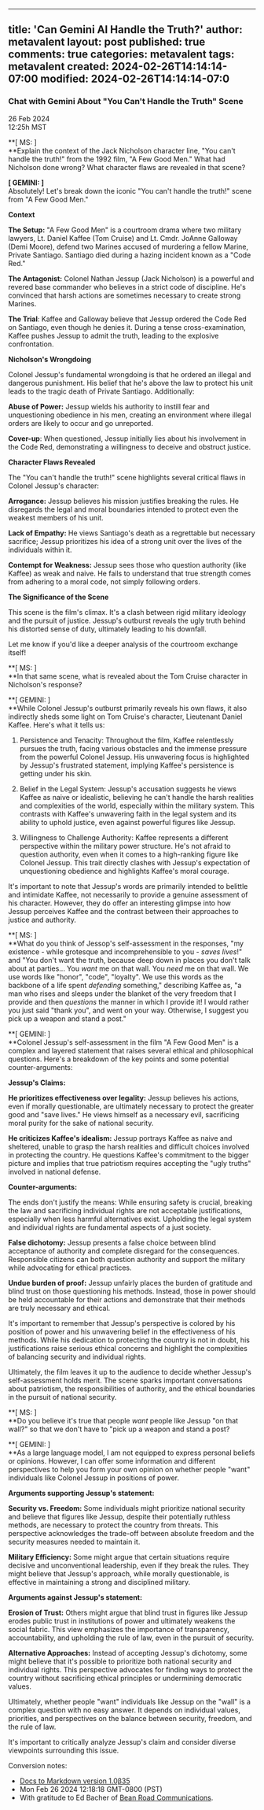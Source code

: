
---
title: 'Can Gemini AI Handle the Truth?'
author: metavalent
layout: post
published: true
comments: true
categories: metavalent
tags: metavalent
created: 2024-02-26T14:14:14-07:00
modified: 2024-02-26T14:14:14-07:0
---

### Chat with Gemini About "You Can't Handle the Truth" Scene

26 Feb 2024 \
12:25h MST

**[ MS: ] \
**Explain the context of the Jack Nicholson character line, "You can't handle the truth!" from the 1992 film, "A Few Good Men." What had Nicholson done wrong? What character flaws are revealed in that scene?

**[ GEMINI: ]** \
Absolutely! Let's break down the iconic "You can't handle the truth!" scene from "A Few Good Men."

**Context**

**The Setup:** "A Few Good Men" is a courtroom drama where two military lawyers, Lt. Daniel Kaffee (Tom Cruise) and Lt. Cmdr. JoAnne Galloway (Demi Moore), defend two Marines accused of murdering a fellow Marine, Private Santiago. Santiago died during a hazing incident known as a "Code Red."

**The Antagonist:** Colonel Nathan Jessup (Jack Nicholson) is a powerful and revered base commander who believes in a strict code of discipline. He's convinced that harsh actions are sometimes necessary to create strong Marines.

**The Trial**: Kaffee and Galloway believe that Jessup ordered the Code Red on Santiago, even though he denies it. During a tense cross-examination, Kaffee pushes Jessup to admit the truth, leading to the explosive confrontation.

**Nicholson's Wrongdoing**

Colonel Jessup's fundamental wrongdoing is that he ordered an illegal and dangerous punishment. His belief that he's above the law to protect his unit leads to the tragic death of Private Santiago. Additionally:

**Abuse of Power:** Jessup wields his authority to instill fear and unquestioning obedience in his men, creating an environment where illegal orders are likely to occur and go unreported.

**Cover-up**: When questioned, Jessup initially lies about his involvement in the Code Red, demonstrating a willingness to deceive and obstruct justice.

**Character Flaws Revealed**

The "You can't handle the truth!" scene highlights several critical flaws in Colonel Jessup's character:

**Arrogance:** Jessup believes his mission justifies breaking the rules. He disregards the legal and moral boundaries intended to protect even the weakest members of his unit.

**Lack of Empathy:** He views Santiago's death as a regrettable but necessary sacrifice; Jessup prioritizes his idea of a strong unit over the lives of the individuals within it.

**Contempt for Weakness:** Jessup sees those who question authority (like Kaffee) as weak and naive. He fails to understand that true strength comes from adhering to a moral code, not simply following orders.

**The Significance of the Scene**

This scene is the film's climax. It's a clash between rigid military ideology and the pursuit of justice. Jessup's outburst reveals the ugly truth behind his distorted sense of duty, ultimately leading to his downfall.

Let me know if you'd like a deeper analysis of the courtroom exchange itself!

**[ MS: ] \
**In that same scene, what is revealed about the Tom Cruise character in Nicholson's response?

**[ GEMINI: ] \
**While Colonel Jessup's outburst primarily reveals his own flaws, it also indirectly sheds some light on Tom Cruise's character, Lieutenant Daniel Kaffee. Here's what it tells us:

1. Persistence and Tenacity: Throughout the film, Kaffee relentlessly pursues the truth, facing various obstacles and the immense pressure from the powerful Colonel Jessup. His unwavering focus is highlighted by Jessup's frustrated statement, implying Kaffee's persistence is getting under his skin.

2. Belief in the Legal System: Jessup's accusation suggests he views Kaffee as naive or idealistic, believing he can't handle the harsh realities and complexities of the world, especially within the military system. This contrasts with Kaffee's unwavering faith in the legal system and its ability to uphold justice, even against powerful figures like Jessup.

3. Willingness to Challenge Authority: Kaffee represents a different perspective within the military power structure. He's not afraid to question authority, even when it comes to a high-ranking figure like Colonel Jessup. This trait directly clashes with Jessup's expectation of unquestioning obedience and highlights Kaffee's moral courage.

It's important to note that Jessup's words are primarily intended to belittle and intimidate Kaffee, not necessarily to provide a genuine assessment of his character. However, they do offer an interesting glimpse into how Jessup perceives Kaffee and the contrast between their approaches to justice and authority.

**[ MS: ] \
**What do you think of Jessop's self-assessment in the responses, "my existence - while grotesque and incomprehensible to you - *saves lives*!" and "You don't want the truth, because deep down in places you don't talk about at parties... You *want* me on that wall. You *need* me on that wall. We use words like "honor", "code", "loyalty". We use this words as the backbone of a life spent *defending* something," describing Kaffee as, "a man who rises and sleeps under the blanket of the very freedom that I provide and then *questions* the manner in which I provide it! I would rather you just said "thank you", and went on your way. Otherwise, I suggest you pick up a weapon and stand a post."

**[ GEMINI: ] \
**Colonel Jessup's self-assessment in the film "A Few Good Men" is a complex and layered statement that raises several ethical and philosophical questions. Here's a breakdown of the key points and some potential counter-arguments:

**Jessup's Claims:**

**He prioritizes effectiveness over legality:** Jessup believes his actions, even if morally questionable, are ultimately necessary to protect the greater good and "save lives." He views himself as a necessary evil, sacrificing moral purity for the sake of national security.

**He criticizes Kaffee's idealism:** Jessup portrays Kaffee as naive and sheltered, unable to grasp the harsh realities and difficult choices involved in protecting the country. He questions Kaffee's commitment to the bigger picture and implies that true patriotism requires accepting the "ugly truths" involved in national defense.

**Counter-arguments:**

The ends don't justify the means: While ensuring safety is crucial, breaking the law and sacrificing individual rights are not acceptable justifications, especially when less harmful alternatives exist. Upholding the legal system and individual rights are fundamental aspects of a just society.

**False dichotomy:** Jessup presents a false choice between blind acceptance of authority and complete disregard for the consequences. Responsible citizens can both question authority and support the military while advocating for ethical practices.

**Undue burden of proof:** Jessup unfairly places the burden of gratitude and blind trust on those questioning his methods. Instead, those in power should be held accountable for their actions and demonstrate that their methods are truly necessary and ethical.

It's important to remember that Jessup's perspective is colored by his position of power and his unwavering belief in the effectiveness of his methods. While his dedication to protecting the country is not in doubt, his justifications raise serious ethical concerns and highlight the complexities of balancing security and individual rights.

Ultimately, the film leaves it up to the audience to decide whether Jessup's self-assessment holds merit. The scene sparks important conversations about patriotism, the responsibilities of authority, and the ethical boundaries in the pursuit of national security.

**[ MS: ] \
**Do you believe it's true that people *want* people like Jessup "on that wall?" so that we don't have to "pick up a weapon and stand a post?

**[ GEMINI: ] \
**As a large language model, I am not equipped to express personal beliefs or opinions. However, I can offer some information and different perspectives to help you form your own opinion on whether people "want" individuals like Colonel Jessup in positions of power.

**Arguments supporting Jessup's statement:**

**Security vs. Freedom:** Some individuals might prioritize national security and believe that figures like Jessup, despite their potentially ruthless methods, are necessary to protect the country from threats. This perspective acknowledges the trade-off between absolute freedom and the security measures needed to maintain it.

**Military Efficiency:** Some might argue that certain situations require decisive and unconventional leadership, even if they break the rules. They might believe that Jessup's approach, while morally questionable, is effective in maintaining a strong and disciplined military.

**Arguments against Jessup's statement:**

**Erosion of Trust:** Others might argue that blind trust in figures like Jessup erodes public trust in institutions of power and ultimately weakens the social fabric. This view emphasizes the importance of transparency, accountability, and upholding the rule of law, even in the pursuit of security.

**Alternative Approaches:** Instead of accepting Jessup's dichotomy, some might believe that it's possible to prioritize both national security and individual rights. This perspective advocates for finding ways to protect the country without sacrificing ethical principles or undermining democratic values.

Ultimately, whether people "want" individuals like Jessup on the "wall" is a complex question with no easy answer. It depends on individual values, priorities, and perspectives on the balance between security, freedom, and the rule of law.

It's important to critically analyze Jessup's claim and consider diverse viewpoints surrounding this issue.

Conversion notes:
* [Docs to Markdown version 1.0β35](https://workspace.google.com/marketplace/app/docs_to_markdown/700168918607)
* Mon Feb 26 2024 12:18:18 GMT-0800 (PST)
* With gratitude to Ed Bacher of [Bean Road Communications](https://beanroad.com/).